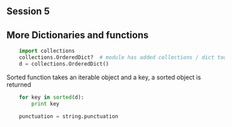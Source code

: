 Session 5
----

More Dictionaries and functions
----

```python
    import collections
    collections.OrderedDict?  # module has added collections / dict tools
    d = collections.OrderedDict()
```

Sorted function takes an iterable object and a key, a sorted object is returned

```python
    for key in sorted(d):
        print key

    punctuation = string.punctuation


```

